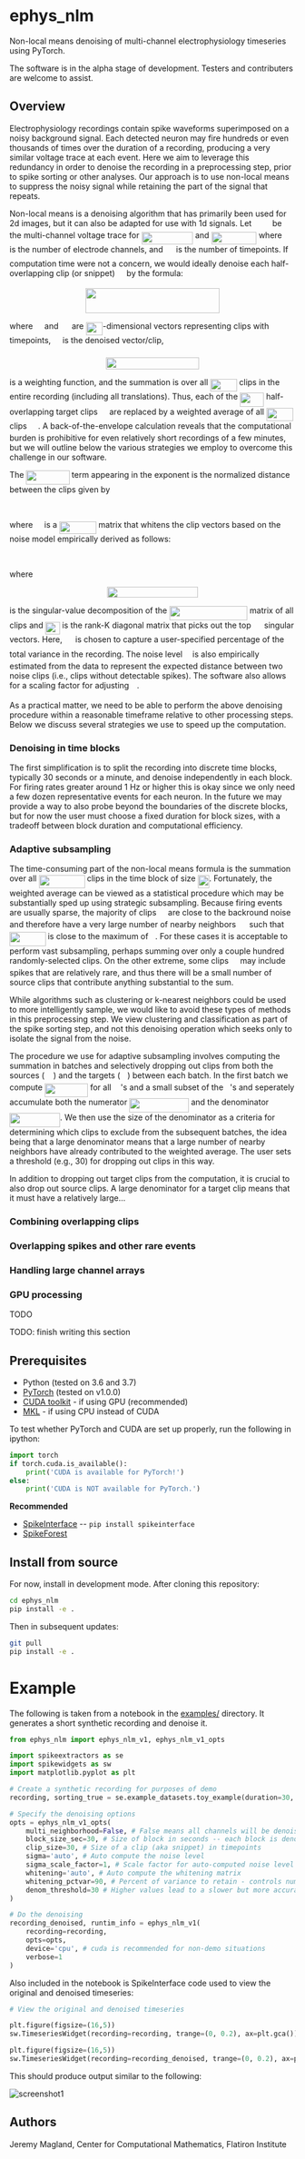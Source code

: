 # ephys_nlm

Non-local means denoising of multi-channel electrophysiology timeseries using PyTorch.

The software is in the alpha stage of development. Testers and contributers are welcome to assist.

## Overview

Electrophysiology recordings contain spike waveforms
superimposed on a noisy background signal. Each detected neuron may fire
hundreds or even thousands of times over the duration of a recording,
producing a very similar voltage trace at each event. Here we aim to
leverage this redundancy in order to denoise the recording in a preprocessing step,
prior to spike sorting or other analyses.
Our approach is to use non-local means to suppress the noisy signal while
retaining the part of the signal that repeats.

Non-local means is a denoising algorithm that has primarily been used for 2d
images, but it can also be adapted for use with 1d signals. Let <img src="/tex/41703bc15dc133f4d6c45dd947a73828.svg?invert_in_darkmode&sanitize=true" align=middle width=28.594206299999986pt height=14.15524440000002pt/> be
the multi-channel voltage trace for <img src="/tex/e000d6acc762ceb268274567a298c7d5.svg?invert_in_darkmode&sanitize=true" align=middle width=90.62011694999998pt height=22.465723500000017pt/> and <img src="/tex/c2ff91972b6fc450be3647c0cc19df56.svg?invert_in_darkmode&sanitize=true" align=middle width=79.38336614999999pt height=22.465723500000017pt/> where <img src="/tex/fb97d38bcc19230b0acd442e17db879c.svg?invert_in_darkmode&sanitize=true" align=middle width=17.73973739999999pt height=22.465723500000017pt/> is
the number of electrode channels, and <img src="/tex/f9c4988898e7f532b9f826a75014ed3c.svg?invert_in_darkmode&sanitize=true" align=middle width=14.99998994999999pt height=22.465723500000017pt/> is the number of timepoints. If
computation time were not a concern, we would ideally denoise each half-overlapping clip (or snippet) <img src="/tex/9f7365802167fff585175c1750674d42.svg?invert_in_darkmode&sanitize=true" align=middle width=12.61896569999999pt height=14.15524440000002pt/> by the formula:

<p align="center"><img src="/tex/006c3e92bb91fbf7718ece244d970192.svg?invert_in_darkmode&sanitize=true" align=middle width=235.21917704999998pt height=43.346758949999995pt/></p>

where <img src="/tex/9f7365802167fff585175c1750674d42.svg?invert_in_darkmode&sanitize=true" align=middle width=12.61896569999999pt height=14.15524440000002pt/> and <img src="/tex/5db0aab2d6e54e70d087c4b6ae005a7a.svg?invert_in_darkmode&sanitize=true" align=middle width=15.514781699999991pt height=14.15524440000002pt/> are <img src="/tex/5824cf8e74837d9e47e5d2a445bbd200.svg?invert_in_darkmode&sanitize=true" align=middle width=29.629030199999992pt height=22.465723500000017pt/>-dimensional vectors representing clips with <img src="/tex/2f118ee06d05f3c2d98361d9c30e38ce.svg?invert_in_darkmode&sanitize=true" align=middle width=11.889314249999991pt height=22.465723500000017pt/> timepoints,
<img src="/tex/02424da7f1a198554aba257b04b7f68f.svg?invert_in_darkmode&sanitize=true" align=middle width=12.61896569999999pt height=21.95701200000001pt/> is the denoised vector/clip,

<p align="center"><img src="/tex/4bbd3c88773cd63b2ed19dc1ad35076d.svg?invert_in_darkmode&sanitize=true" align=middle width=163.4625762pt height=21.1544223pt/></p>

is a weighting function, and the summation is over all <img src="/tex/edb0013d0d98003d4407f974610d85fd.svg?invert_in_darkmode&sanitize=true" align=middle width=46.98047309999998pt height=22.465723500000017pt/> clips in the entire
recording (including all translations). Thus, each of the <img src="/tex/e908dc05eda31fa627940844fffb509c.svg?invert_in_darkmode&sanitize=true" align=middle width=41.95782194999999pt height=24.65753399999998pt/>
half-overlapping target clips <img src="/tex/9f7365802167fff585175c1750674d42.svg?invert_in_darkmode&sanitize=true" align=middle width=12.61896569999999pt height=14.15524440000002pt/> are replaced by a weighted average of all <img src="/tex/edb0013d0d98003d4407f974610d85fd.svg?invert_in_darkmode&sanitize=true" align=middle width=46.98047309999998pt height=22.465723500000017pt/>
clips <img src="/tex/5db0aab2d6e54e70d087c4b6ae005a7a.svg?invert_in_darkmode&sanitize=true" align=middle width=15.514781699999991pt height=14.15524440000002pt/>. A back-of-the-envelope calculation reveals that the computational
burden is prohibitive for even relatively short recordings of a few minutes, but
we will outline below the various strategies we employ to overcome this
challenge in our software.

The <img src="/tex/8d590e493942863d5be1c6d34c14a9e8.svg?invert_in_darkmode&sanitize=true" align=middle width=76.19306144999999pt height=24.65753399999998pt/> term appearing in the exponent is the normalized distance between the clips given by

<p align="center"><img src="/tex/93d1b6a197ec5da5802b9f40035bfbf9.svg?invert_in_darkmode&sanitize=true" align=middle width=196.9065153pt height=17.031940199999998pt/></p>

where <img src="/tex/53d147e7f3fe6e47ee05b88b166bd3f6.svg?invert_in_darkmode&sanitize=true" align=middle width=12.32879834999999pt height=22.465723500000017pt/> is a <img src="/tex/b7ed1b8498c5c149928768da49ea0b89.svg?invert_in_darkmode&sanitize=true" align=middle width=64.85722319999999pt height=22.465723500000017pt/> matrix that whitens the clip vectors based on the noise model empirically derived as follows:

<p align="center"><img src="/tex/595619bb9c89bada0e1aef3314479b13.svg?invert_in_darkmode&sanitize=true" align=middle width=101.62556414999999pt height=16.66852275pt/></p>

where

<p align="center"><img src="/tex/0c3aed180c746b72ec925b5fb6942a7f.svg?invert_in_darkmode&sanitize=true" align=middle width=160.39414545pt height=18.7598829pt/></p>

is the singular-value decomposition of the <img src="/tex/5ff1317d238d952d2ddaeba5c8003f9b.svg?invert_in_darkmode&sanitize=true" align=middle width=137.79652589999998pt height=24.65753399999998pt/> matrix of all clips
and <img src="/tex/8ada1523ea4dcac0e4cf320e9e54b672.svg?invert_in_darkmode&sanitize=true" align=middle width=25.461263849999987pt height=22.465723500000017pt/> is the rank-K diagonal matrix that picks out the top <img src="/tex/d6328eaebbcd5c358f426dbea4bdbf70.svg?invert_in_darkmode&sanitize=true" align=middle width=15.13700594999999pt height=22.465723500000017pt/> singular
vectors. Here, <img src="/tex/d6328eaebbcd5c358f426dbea4bdbf70.svg?invert_in_darkmode&sanitize=true" align=middle width=15.13700594999999pt height=22.465723500000017pt/> is chosen to capture a user-specified percentage of the total
variance in the recording. The noise level <img src="/tex/8cda31ed38c6d59d14ebefa440099572.svg?invert_in_darkmode&sanitize=true" align=middle width=9.98290094999999pt height=14.15524440000002pt/> is also empirically
estimated from the data to represent the expected distance between two noise
clips (i.e., clips without detectable spikes). The software also allows for a
scaling factor for adjusting <img src="/tex/8cda31ed38c6d59d14ebefa440099572.svg?invert_in_darkmode&sanitize=true" align=middle width=9.98290094999999pt height=14.15524440000002pt/>.

As a practical matter, we need to be able to perform the above denoising
procedure within a reasonable timeframe relative to other processing steps.
Below we discuss several strategies we use to speed up the computation.

### Denoising in time blocks

The first simplification is to split the recording into discrete time blocks,
typically 30 seconds or a minute, and denoise independently in each block.
For firing rates greater around 1 Hz or higher this is okay since we only need
a few dozen representative events for each neuron. In the future we may provide
a way to also probe beyond the boundaries of the discrete blocks, but for now
the user must choose a fixed duration for block sizes, with a tradeoff between
block duration and computational efficiency.

### Adaptive subsampling

The time-consuming part of the non-local means formula is the summation over all
<img src="/tex/0b7a5a5269a5ccb317f84ddae5058d9c.svg?invert_in_darkmode&sanitize=true" align=middle width=80.87312969999998pt height=22.465723500000017pt/> clips in the time block of size <img src="/tex/7acf3dadc6a35fc888add78e53dc6861.svg?invert_in_darkmode&sanitize=true" align=middle width=19.760314199999993pt height=22.465723500000017pt/>. Fortunately, the weighted
average can be viewed as a statistical procedure which may be substantially sped
up using strategic subsampling. Because firing events are usually sparse, the
majority of clips <img src="/tex/9f7365802167fff585175c1750674d42.svg?invert_in_darkmode&sanitize=true" align=middle width=12.61896569999999pt height=14.15524440000002pt/> are close to the backround noise and therefore have a
very large number of nearby neighbors <img src="/tex/5db0aab2d6e54e70d087c4b6ae005a7a.svg?invert_in_darkmode&sanitize=true" align=middle width=15.514781699999991pt height=14.15524440000002pt/> such that <img src="/tex/c8879850e26439fbbb536d113dda8587.svg?invert_in_darkmode&sanitize=true" align=middle width=63.533307749999985pt height=24.65753399999998pt/> is close to
the maximum of <img src="/tex/034d0a6be0424bffe9a6e7ac9236c0f5.svg?invert_in_darkmode&sanitize=true" align=middle width=8.219209349999991pt height=21.18721440000001pt/>. For these cases it is acceptable to perform vast
subsampling, perhaps summing over only a couple hundred randomly-selected clips.
On the other extreme, some clips <img src="/tex/9f7365802167fff585175c1750674d42.svg?invert_in_darkmode&sanitize=true" align=middle width=12.61896569999999pt height=14.15524440000002pt/> may include spikes that are relatively
rare, and thus there will be a small number of source clips that contribute anything
substantial to the sum.

While algorithms such as clustering or k-nearest neighbors could be used to more intelligently sample, we would like to avoid these types of methods in this
preprocessing step. We view clustering and classification as part of the spike
sorting step, and not this denoising operation which seeks only to isolate the
signal from the noise.

The procedure we use for adaptive subsampling involves computing the summation
in batches and selectively dropping out clips from both the sources (<img src="/tex/5db0aab2d6e54e70d087c4b6ae005a7a.svg?invert_in_darkmode&sanitize=true" align=middle width=15.514781699999991pt height=14.15524440000002pt/>) and
the targets (<img src="/tex/9f7365802167fff585175c1750674d42.svg?invert_in_darkmode&sanitize=true" align=middle width=12.61896569999999pt height=14.15524440000002pt/>) between each batch. In the first batch we compute
<img src="/tex/3e6cdda6bcbb97258f8f836fe15c3f46.svg?invert_in_darkmode&sanitize=true" align=middle width=76.19306144999999pt height=24.65753399999998pt/> for all <img src="/tex/9f7365802167fff585175c1750674d42.svg?invert_in_darkmode&sanitize=true" align=middle width=12.61896569999999pt height=14.15524440000002pt/>'s and a small subset of the <img src="/tex/36b5afebdba34564d884d347484ac0c7.svg?invert_in_darkmode&sanitize=true" align=middle width=7.710416999999989pt height=21.68300969999999pt/>'s and seperately
accumulate both the numerator <img src="/tex/70c1c0684cd2c896667c058061245354.svg?invert_in_darkmode&sanitize=true" align=middle width=104.61219779999999pt height=24.657735299999988pt/> and the denominator
<img src="/tex/c507c62694721a6c00a2a9126404d569.svg?invert_in_darkmode&sanitize=true" align=middle width=89.09741609999999pt height=24.657735299999988pt/>. We then use the size of the denominator as a criteria for
determining which clips to exclude from the subsequent batches, the idea being
that a large denominator means that a large number of nearby neighbors have
already contributed to the weighted average. The user sets a threshold (e.g.,
30) for dropping out clips in this way.

In addition to dropping out target clips from the computation, it is crucial to
also drop out source clips. A large denominator for a target clip means that it
must have a relatively large...


### Combining overlapping clips

### Overlapping spikes and other rare events

### Handling large channel arrays

### GPU processing

TODO






TODO: finish writing this section

## Prerequisites

* Python (tested on 3.6 and 3.7)
* [PyTorch](https://pytorch.org/) (tested on v1.0.0)
* [CUDA toolkit](https://developer.nvidia.com/cuda-downloads) - if using GPU (recommended) 
* [MKL](https://software.intel.com/en-us/mkl) - if using CPU instead of CUDA

To test whether PyTorch and CUDA are set up properly, run the following in ipython:

```python
import torch
if torch.cuda.is_available():
    print('CUDA is available for PyTorch!')
else:
    print('CUDA is NOT available for PyTorch.')
```

**Recommended**

* [SpikeInterface](https://github.com/spikeinterface) -- `pip install spikeinterface`
* [SpikeForest](https://github.com/flatironinstitute/spikeforest2)

## Install from source

For now, install in development mode. After cloning this repository:

```bash
cd ephys_nlm
pip install -e .
```

Then in subsequent updates:

```bash
git pull
pip install -e .
```

# Example

The following is taken from a notebook in the [examples/](examples/) directory. It generates a short synthetic recording and denoise it.

```python
from ephys_nlm import ephys_nlm_v1, ephys_nlm_v1_opts

import spikeextractors as se
import spikewidgets as sw
import matplotlib.pyplot as plt

# Create a synthetic recording for purposes of demo
recording, sorting_true = se.example_datasets.toy_example(duration=30, num_channels=4, K=20, seed=4)

# Specify the denoising options
opts = ephys_nlm_v1_opts(
    multi_neighborhood=False, # False means all channels will be denoised in one neighborhood
    block_size_sec=30, # Size of block in seconds -- each block is denoised separately
    clip_size=30, # Size of a clip (aka snippet) in timepoints
    sigma='auto', # Auto compute the noise level
    sigma_scale_factor=1, # Scale factor for auto-computed noise level
    whitening='auto', # Auto compute the whitening matrix
    whitening_pctvar=90, # Percent of variance to retain - controls number of SVD components to keep
    denom_threshold=30 # Higher values lead to a slower but more accurate calculation.
)

# Do the denoising
recording_denoised, runtim_info = ephys_nlm_v1(
    recording=recording,
    opts=opts,
    device='cpu', # cuda is recommended for non-demo situations
    verbose=1
)
```

Also included in the notebook is SpikeInterface code used to view the original and denoised timeseries:

```python
# View the original and denoised timeseries

plt.figure(figsize=(16,5))
sw.TimeseriesWidget(recording=recording, trange=(0, 0.2), ax=plt.gca()).plot();

plt.figure(figsize=(16,5))
sw.TimeseriesWidget(recording=recording_denoised, trange=(0, 0.2), ax=plt.gca()).plot();
```

This should produce output similar to the following:

![screenshot1](doc/screenshot1.png)

## Authors

Jeremy Magland, Center for Computational Mathematics, Flatiron Institute